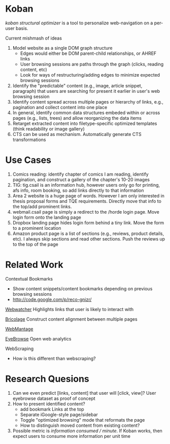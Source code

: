 Koban
=====

*koban structural optimizer* is a tool to personalize web-navigation on a
per-user basis.


Current mishmash of ideas

1. Model website as a single DOM graph structure
    * Edges would either be DOM parent-child relationships, or AHREF links
    * User browsing sessions are paths through the graph (clicks, reading content, etc)
    * Look for ways of restructuring/adding edges to minimize expected browsing sessions
1. Identify the "predictable" content (e.g., image, article snippet, paragraph) that users are searching for
   present it earlier in user's web browsing session
1. Identify content spread across multiple pages or hierarchy of links, e.g., pagination and collect content into one place
1. In general, identify common data structures embeded within or across pages (e.g., lists, trees) and allow reorganizing the data items
1. Retarget extracted content into filetype-specific optimized templates (think readability or image gallery)
1. CTS can be used as mechanism.  Automatically generate CTS transformations


Use Cases
=========

1. Comics reading: identify chapter of comics I am reading, identify pagination, and construct a gallery of the chapter's 10-20 images
1. TIG: tig.csail is an information hub, however users only go for printing, afs info, room booking, so add links directly to that information
1. Area 2 website is a huge page of words.  However I am only interested in thesis proposal forms and TQE requirements.  Directly move that info to the top/add prominent links.
1. webmail.csail page is simply a redirect to the /horde login page.  Move login form onto the landing page
1. Dropbox landing page hides login form behind a tiny link.  Move the form to a prominent location
1. Amazon product page is a list of sections (e.g., reviews, product details, etc). I always skip sections and read other sections.  Push the reviews up to the top of the page


Related Work
========

Contextual Bookmarks

* Show content snippets/content bookmarks depending on previous browsing sessions
* http://code.google.com/p/reco-gnizr/

[Webwatcher](http://www.cs.cmu.edu/~webwatcher/)
Highlights links that user is likely to interact with


[Bricolage](http://hci.stanford.edu/research/bricolage/)
Construct content alignment between multiple pages

[WebMantage](http://research.microsoft.com/en-us/um/people/horvitz/montage.htm)

[EyeBrowse](http://eyebrowse.csail.mit.edu/)
Open web analytics

WebScraping

* How is this different than webscraping?



Research Quesions
=====

1. Can we even predict [links, content] that user will [click, view]?  User eyebrowse dataset as proof of concept
1. How to present identified content?
    * add bookmark Links at the top
    * Separate iGoogle-style page/sidebar
    * Toggle "optimized browsing" mode that reformats the page
    * How to distinguish moved content from existing content?
1. Possible metric is *information consumed / minute*.  If Koban works, then expect
   users to consume more information per unit time

